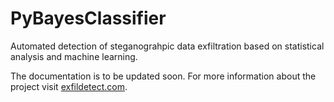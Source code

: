 # PyBayesClassifier
Automated detection of steganograhpic data exfiltration based on statistical analysis and machine learning.

The documentation is to be updated soon. For more information about the project visit [exfildetect.com](https://exfildetect.com).
